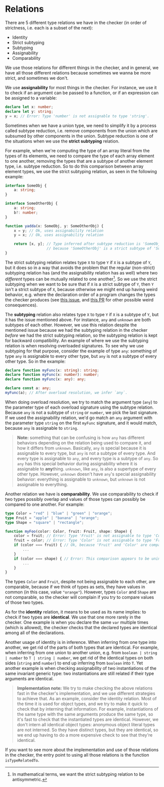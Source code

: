 # Relations

There are 5 different type relations we have in the checker (in order of strictness, i.e. each is a subset of the next):
- Identity
- Strict subtyping
- Subtyping
- Assignability
- Comparability

We use those relations for different things in the checker, and in general, we have all those different relations because sometimes we wanna be more strict, and sometimes we don't.

We use **assignability** for most things in the checker. For instance, we use it to check if an argument can be passed to a function, or if an expression can be assigned to a variable:

```ts
declare let x: number;
declare let y: string;
y = x; // Error: Type 'number' is not assignable to type 'string'.
```

Sometimes when we have a union type, we need to simplify it by a process called subtype reduction, i.e. remove components from the union which are subsumed by other components in the union. Subtype reduction is one of the situations when we use the **strict subtyping** relation.

For example, when  we're computing the type of an array literal from the types of its elements, we need to compare the type of each array element to one another, removing the types that are a subtype of another element type, i.e. subtype reduction. So to do this comparison between array element types, we use the strict subtyping relation, as seen in the following example:

```ts
interface SomeObj {
    a: string;
}

interface SomeOtherObj {
    a: string;
    b?: number;
}

function yadda(x: SomeObj, y: SomeOtherObj) {
    x = y; // Ok, uses assignability relation
    y = x; // Ok, uses assignability relation

    return [x, y]; // Type inferred after subtype reduction is 'SomeObj[]',
                   // because 'SomeOtherObj' is a strict subtype of 'SomeObj`.
}
```

The strict subtyping relation relates type `X` to type `Y` if `X` is a subtype of `Y`, but it does so in a way that avoids the problem that the regular (non-strict) subtyping relation has (and the assignability relation has as well) where two *different* types can be mutually related to one another[^1]. So we use the strict subtyping when we want to be sure that if `X` is a strict subtype of `Y`, then `Y` isn't a strict subtype of `X`, because otherwise we might end up having weird behavior, e.g. where the declaration order of a program changes the types the checker produces (see [this issue](https://github.com/microsoft/TypeScript/issues/52100), and [this PR](https://github.com/microsoft/TypeScript/pull/52282) for other possible weird consequences).

[^1]: In mathematical terms, we want the strict subtyping relation to be antisymmetric.

The **subtyping** relation also relates type `X` to type `Y` if `X` is a subtype of `Y`, but it has the issue mentioned above. For instance, `any` and `unknown` are both subtypes of each other. However, we use this relation despite the mentioned issue because we had the subtyping relation in the checker *before* we had the strict subtyping relation, so the subtyping relation is kept for backward compatibility. An example of where we use the subtyping relation is when resolving overloaded signatures. To see why we use subtyping for that purpose, consider the example of type `any`: something of type `any` is assignable to every other type, but `any` is not a subtype of every other type. So in the example:

```ts
declare function myFunc(x: string): string;
declare function myFunc(x: number): number;
declare function myFunc(x: any): any;

declare const a: any;
myFunc(a); // After overload resolution, we infer `any`.
```

When doing overload resolution, we try to match the argument type (`any`) to the parameter type of each overload signature using the subtype relation. Because `any` is not a subtype of `string` or `number`, we pick the last signature. If we used the assignability relation, we'd go match an `any` argument with the parameter type `string` on the first `myFunc` signature, and it would match, because `any` is assignable to `string`.

> **Note:** something that can be confusing is how `any` has different behaviors depending on the relation being used to compare it, and how it differs from `unknown`. Basically, `any` is special because it is assignable to every type, but `any` is not a subtype of every type. And every type is assignable to `any`, and every type is a subtype of `any`. So `any` has this special behavior during assignability where it is assignable to **any**thing.
`unknown`, like `any`, is also a supertype of every other type. However, `unknown` doesn't have `any`'s special assignability behavior: everything is assignable to `unknown`, but `unknown` is not assignable to everything.

Another relation we have is **comparability**. We use comparability to check if two types possibly overlap and values of those types can possibly be compared to one another. For example:

```ts
type Color = "red" | "blue" | "green" | "orange";
type Fruit = "apple" | "banana" | "orange";
type Shape = "square" | "rectangle";

function myFoo(color: Color, fruit: Fruit, shape: Shape) {
    color = fruit; // Error: Type 'Fruit' is not assignable to type 'Color'.
    fruit = color; // Error: Type 'Color' is not assignable to type 'Fruit'.
    if (color === fruit) { // Ok, because 'Fruit' and 'Color' are comparable.
        ...
    }
    if (color === shape) { // Error: This comparison appears to be unintentional because the types 'Color' and 'Shape' have no overlap.
        ...
    }
}
```
The types `Color` and `Fruit`, despite not being assignable to each other, are comparable, because if we think of types as sets, they have values in common (in this case, value `"orange"`). However, types `Color` and `Shape` are not comparable, so the checker will complain if you try to compare values of those two types.

As for the **identity** relation, it means to be used as its name implies: to check if two types are **identical**. We use that one more rarely in the checker. One example is when you declare the same `var` multiple times (which is allowed), the checker checks that the declared types are identical among all of the declarations.

Another usage of identity is in inference. When inferring from one type into another, we get rid of the parts of both types that are identical. For example, when inferring from one union to another union, e.g. from `boolean | string | number` to `T | string | number`, we get rid of the identical types on both sides (`string` and `number`) to end up inferring from `boolean` into `T`.
Yet another example is when checking assignability of two instantiations of the same invariant generic type: two instantiations are still related if their type arguments are identical.

> **Implementation note:** We try to make checking the above relations fast in the checker's implementation, and we use different strategies to achieve that.
As an example, consider the identity relation. Most of the time it is used for object types, and we try to make it quick to check that by interning that information.
For example, instantiations of the same type with the same arguments produce the same type, so it's fast to check that the instantiated types are identical.
However, we don't intern all identical object types: anonymous object literal types are not interned. So they have distinct types, but they are identical, so we end up having to do a more expensive check to see that they're identical.

If you want to see more about the implementation and use of those relations in the checker, the entry point to using all those relations is the function `isTypeRelatedTo`.
